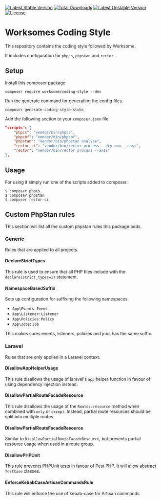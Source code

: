 [![Latest Stable Version](https://poser.pugx.org/worksome/coding-style/v)](//packagist.org/packages/worksome/coding-style) [![Total Downloads](https://poser.pugx.org/worksome/coding-style/downloads)](//packagist.org/packages/worksome/coding-style) [![Latest Unstable Version](https://poser.pugx.org/worksome/coding-style/v/unstable)](//packagist.org/packages/worksome/coding-style) [![License](https://poser.pugx.org/worksome/coding-style/license)](//packagist.org/packages/worksome/coding-style)

# Worksomes Coding Style
This repository contains the coding style followed by Worksome.

It includes configuration for `phpcs`, `phpstan` and `rector`.

## Setup
Install this composer package

```
composer require worksome/coding-style --dev
```

Run the generate command for generating the config files.
```
composer generate-coding-style-stubs
```

Add the following section to your `composer.json` file
```json
"scripts": {
    "phpcs": "vendor/bin/phpcs",
    "phpcbf": "vendor/bin/phpcbf",
    "phpstan": "vendor/bin/phpstan analyse",
    "rector-ci": "vendor/bin/rector process --dry-run --ansi",
    "rector": "vendor/bin/rector process --ansi"
},
```

## Usage

For using it simply run one of the scripts added to composer.
```
$ composer phpcs
$ composer phpstan
$ composer rector-ci
```

## Custom PhpStan rules
This section will list all the custom phpstan rules this package adds.

### Generic
Rules that are applied to all projects.

#### DeclareStrictTypes
This rule is used to ensure that all PHP files include with the `declare(strict_types=1)` statement.

#### NamespaceBasedSuffix
Sets up configuration for suffixing the following namespaces

- `App\Events`: `Event`
- `App\Listener`: `Listener`
- `App\Policies`: `Policy`
- `App\Jobs`: `Job`

This makes sures events, listeners, policies and jobs has the same suffix.

### Laravel
Rules that are only applied in a Laravel context.

#### DisallowAppHelperUsage
This rule disallows the usage of laravel's `app` helper function in favour of using dependency injection instead.

#### DisallowPartialRouteFacadeResource
This rule disallows the usage of the `Route::resource` method when combined with `only` or `except`. Instead, 
partial route resources should be split into multiple routes.

#### DisallowPartialRouteFacadeResource
Similar to `DisallowPartialRouteFacadeResource`, but prevents partial resource usage when used in a route group.

#### DisallowPHPUnit
This rule prevents PHPUnit tests in favour of Pest PHP. It will allow abstract `TestCase` classes.

#### EnforceKebabCaseArtisanCommandsRule
This rule will enforce the use of kebab-case for Artisan commands.
